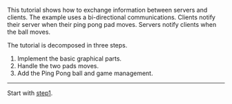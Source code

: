 This tutorial shows how to exchange information between servers and
clients. The example uses a bi-directional communications. Clients
notify their server when their ping pong pad moves. Servers notify
clients when the ball moves.

The tutorial is decomposed in three steps.

  1. Implement the basic graphical parts.
  2. Handle the two pads moves.
  3. Add the Ping Pong ball and game management.


**************************************************************************

Start with [step1](https://github.com/manuel-serrano/hop-tutorials/tree/master/pipo/step1/).
